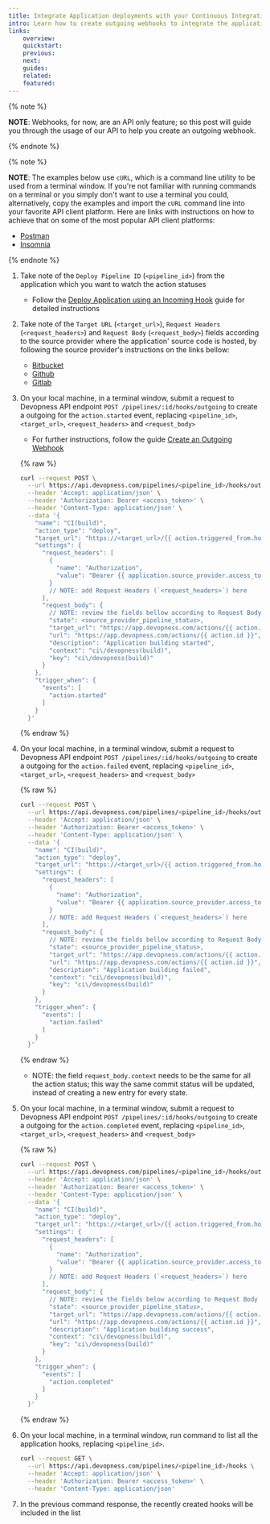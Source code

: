 ```yaml
---
title: Integrate Application deployments with your Continuous Integration (CI) workflows
intro: Learn how to create outgoing webhooks to integrate the application deployment with your existing CI workflow.
links:
    overview:
    quickstart:
    previous:
    next:
    guides:
    related:
    featured:
---
```


{% note %}

**NOTE**: Webhooks, for now, are an API only feature; so this post will guide you through the usage of our API to help you create an outgoing webhook.

{% endnote %}

{% note %}

**NOTE**: The examples below use `cURL`, which is a command line utility to be used from a terminal window. If you're not familiar with running commands on a terminal or you simply don't want to use a terminal you could, alternatively, copy the examples and import the `cURL` command line into your favorite API client platform. Here are links with instructions on how to achieve that on some of the most popular API client platforms:

- [Postman](https://learning.postman.com/docs/getting-started/importing-and-exporting-data/#importing-with-curl-commands)
- [Insomnia](https://docs.insomnia.rest/insomnia/import-export-data#import-data)

{% endnote %}


1. Take note of the `Deploy Pipeline ID` (`<pipeline_id>`) from the application which you want to watch the action statuses
   - Follow the [Deploy Application using an Incoming Hook](/docs/applications/deploy-application-using-incoming-hook) guide for detailed instructions

1. Take note of the `Target URL` (`<target_url>`), `Request Headers` (`<request_headers>`) and `Request Body` (`<request_body>`) fields according to the source provider where the application' source code is hosted, by following the source provider's instructions on the links bellow:
   - [Bitbucket](https://developer.atlassian.com/cloud/bitbucket/rest/api-group-commit-statuses/#api-repositories-workspace-repo-slug-commit-commit-statuses-build-post)
   - [Github](https://docs.github.com/en/rest/commits/statuses#create-a-commit-status)
   - [Gitlab](https://docs.gitlab.com/ee/api/commits.html#set-the-pipeline-status-of-a-commit)

1. On your local machine, in a terminal window, submit a request to Devopness API endpoint `POST /pipelines/:id/hooks/outgoing` to create a outgoing for the `action.started` event, replacing `<pipeline_id>`, `<target_url>`, `<request_headers>` and `<request_body>`

   - For further instructions, follow the guide [Create an Outgoing Webhook](/docs/webhooks/create-outgoing-webhook)

   {% raw %}
   ```bash
   curl --request POST \
     --url https://api.devopness.com/pipelines/<pipeline_id>/hooks/outgoing \
     --header 'Accept: application/json' \
     --header 'Authorization: Bearer <access_token>' \
     --header 'Content-Type: application/json' \
     --data '{
       "name": "CI(build)",
       "action_type": "deploy",
       "target_url": "https://<target_url>/{{ action.triggered_from.hook_parsed_variables.commit_hash }}",
       "settings": {
         "request_headers": [
           {
             "name": "Authorization",
             "value": "Bearer {{ application.source_provider.access_token }}"
           }
           // NOTE: add Request Headers (`<request_headers>`) here
         ],
         "request_body": {
           // NOTE: review the fields bellow according to Request Body (`<request_body>`) from the source provider instructions
           "state": <source_provider_pipeline_status>,
           "target_url": "https://app.devopness.com/actions/{{ action.id }}",
           "url": "https://app.devopness.com/actions/{{ action.id }}",
           "description": "Application building started",
           "context": "ci\/devopness(build)",
           "key": "ci\/devopness(build)"
         }
       },
       "trigger_when": {
         "events": [
           "action.started"
         ]
       }
     }'
   ```
   {% endraw %}

1. On your local machine, in a terminal window, submit a request to Devopness API endpoint `POST /pipelines/:id/hooks/outgoing` to create a outgoing for the `action.failed` event, replacing `<pipeline_id>`, `<target_url>`, `<request_headers>` and `<request_body>`

   {% raw %}
   ```bash
   curl --request POST \
     --url https://api.devopness.com/pipelines/<pipeline_id>/hooks/outgoing \
     --header 'Accept: application/json' \
     --header 'Authorization: Bearer <access_token>' \
     --header 'Content-Type: application/json' \
     --data '{
       "name": "CI(build)",
       "action_type": "deploy",
       "target_url": "https://<target_url>/{{ action.triggered_from.hook_parsed_variables.commit_hash }}",
       "settings": {
         "request_headers": [
           {
             "name": "Authorization",
             "value": "Bearer {{ application.source_provider.access_token }}"
           }
           // NOTE: add Request Headers (`<request_headers>`) here
         ],
         "request_body": {
           // NOTE: review the fields bellow according to Request Body (`<request_body>`) from the source provider instructions
           "state": <source_provider_pipeline_status>,
           "target_url": "https://app.devopness.com/actions/{{ action.id }}",
           "url": "https://app.devopness.com/actions/{{ action.id }}",
           "description": "Application building failed",
           "context": "ci\/devopness(build)",
           "key": "ci\/devopness(build)"
         }
       },
       "trigger_when": {
         "events": [
           "action.failed"
         ]
       }
     }'
   ```
   {% endraw %}

   - NOTE: the field `request_body.context` needs to be the same for all the action status; this way the same commit status will be updated, instead of creating a new entry for every state.

1. On your local machine, in a terminal window, submit a request to Devopness API endpoint `POST /pipelines/:id/hooks/outgoing` to create a outgoing for the `action.completed` event, replacing `<pipeline_id>`, `<target_url>`, `<request_headers>` and `<request_body>`

   {% raw %}
   ```bash
   curl --request POST \
     --url https://api.devopness.com/pipelines/<pipeline_id>/hooks/outgoing \
     --header 'Accept: application/json' \
     --header 'Authorization: Bearer <access_token>' \
     --header 'Content-Type: application/json' \
     --data '{
       "name": "CI(build)",
       "action_type": "deploy",
       "target_url": "https://<target_url>/{{ action.triggered_from.hook_parsed_variables.commit_hash }}",
       "settings": {
         "request_headers": [
           {
             "name": "Authorization",
             "value": "Bearer {{ application.source_provider.access_token }}"
           }
           // NOTE: add Request Headers (`<request_headers>`) here
         ],
         "request_body": {
           // NOTE: review the fields below according to Request Body (`<request_body>`) from the source provider instructions
           "state": <source_provider_pipeline_status>,
           "target_url": "https://app.devopness.com/actions/{{ action.id }}",
           "url": "https://app.devopness.com/actions/{{ action.id }}",
           "description": "Application building success",
           "context": "ci\/devopness(build)",
           "key": "ci\/devopness(build)"
         }
       },
       "trigger_when": {
         "events": [
           "action.completed"
         ]
       }
     }'
   ```
   {% endraw %}

1. On your local machine, in a terminal window, run command to list all the application hooks, replacing `<pipeline_id>`.

   ```bash
   curl --request GET \
     --url https://api.devopness.com/pipelines/<pipeline_id>/hooks \
     --header 'Accept: application/json' \
     --header 'Authorization: Bearer <access_token>' \
     --header 'Content-Type: application/json'
   ```

1. In the previous command response, the recently created hooks will be included in the list
